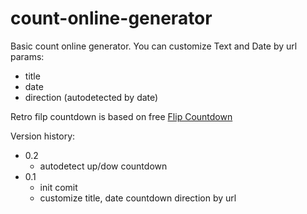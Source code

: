 # count-online-generator

Basic count online generator.
You can customize Text and Date by url params:
- title
- date
- direction (autodetected by date)

Retro filp countdown is based on free [Flip Countdown](https://github.com/pqina/flip)

Version history:
- 0.2
  - autodetect up/dow countdown 
- 0.1
  -  init comit
  -  customize title, date countdown direction by url
